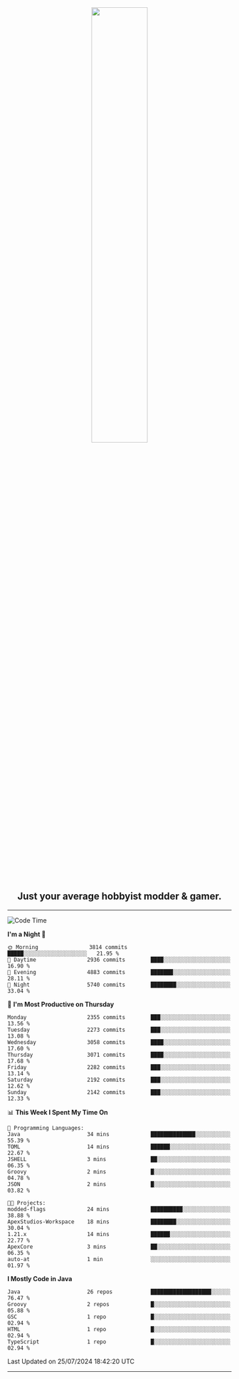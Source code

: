 <div align="center">
  <a href="https://apexmodder.xyz/"><img width="50%" height="50%" src="https://i.imgur.com/pc4HkGz.png"></a>
</div>
<h2 align="center">Just your average hobbyist modder & gamer.</h2>

---

<!--START_SECTION:waka-->
![Code Time](http://img.shields.io/badge/Code%20Time-1%2C286%20hrs%2020%20mins-blue)

**I'm a Night 🦉** 

```text
🌞 Morning                3814 commits        █████░░░░░░░░░░░░░░░░░░░░   21.95 % 
🌆 Daytime                2936 commits        ████░░░░░░░░░░░░░░░░░░░░░   16.90 % 
🌃 Evening                4883 commits        ███████░░░░░░░░░░░░░░░░░░   28.11 % 
🌙 Night                  5740 commits        ████████░░░░░░░░░░░░░░░░░   33.04 % 
```
📅 **I'm Most Productive on Thursday** 

```text
Monday                   2355 commits        ███░░░░░░░░░░░░░░░░░░░░░░   13.56 % 
Tuesday                  2273 commits        ███░░░░░░░░░░░░░░░░░░░░░░   13.08 % 
Wednesday                3058 commits        ████░░░░░░░░░░░░░░░░░░░░░   17.60 % 
Thursday                 3071 commits        ████░░░░░░░░░░░░░░░░░░░░░   17.68 % 
Friday                   2282 commits        ███░░░░░░░░░░░░░░░░░░░░░░   13.14 % 
Saturday                 2192 commits        ███░░░░░░░░░░░░░░░░░░░░░░   12.62 % 
Sunday                   2142 commits        ███░░░░░░░░░░░░░░░░░░░░░░   12.33 % 
```


📊 **This Week I Spent My Time On** 

```text
💬 Programming Languages: 
Java                     34 mins             ██████████████░░░░░░░░░░░   55.39 % 
TOML                     14 mins             ██████░░░░░░░░░░░░░░░░░░░   22.67 % 
JSHELL                   3 mins              ██░░░░░░░░░░░░░░░░░░░░░░░   06.35 % 
Groovy                   2 mins              █░░░░░░░░░░░░░░░░░░░░░░░░   04.78 % 
JSON                     2 mins              █░░░░░░░░░░░░░░░░░░░░░░░░   03.82 % 

🐱‍💻 Projects: 
modded-flags             24 mins             ██████████░░░░░░░░░░░░░░░   38.88 % 
ApexStudios-Workspace    18 mins             ████████░░░░░░░░░░░░░░░░░   30.04 % 
1.21.x                   14 mins             ██████░░░░░░░░░░░░░░░░░░░   22.77 % 
ApexCore                 3 mins              ██░░░░░░░░░░░░░░░░░░░░░░░   06.35 % 
auto-at                  1 min               ░░░░░░░░░░░░░░░░░░░░░░░░░   01.97 % 
```

**I Mostly Code in Java** 

```text
Java                     26 repos            ███████████████████░░░░░░   76.47 % 
Groovy                   2 repos             █░░░░░░░░░░░░░░░░░░░░░░░░   05.88 % 
GSC                      1 repo              █░░░░░░░░░░░░░░░░░░░░░░░░   02.94 % 
HTML                     1 repo              █░░░░░░░░░░░░░░░░░░░░░░░░   02.94 % 
TypeScript               1 repo              █░░░░░░░░░░░░░░░░░░░░░░░░   02.94 % 
```




 Last Updated on 25/07/2024 18:42:20 UTC
<!--END_SECTION:waka-->

---
